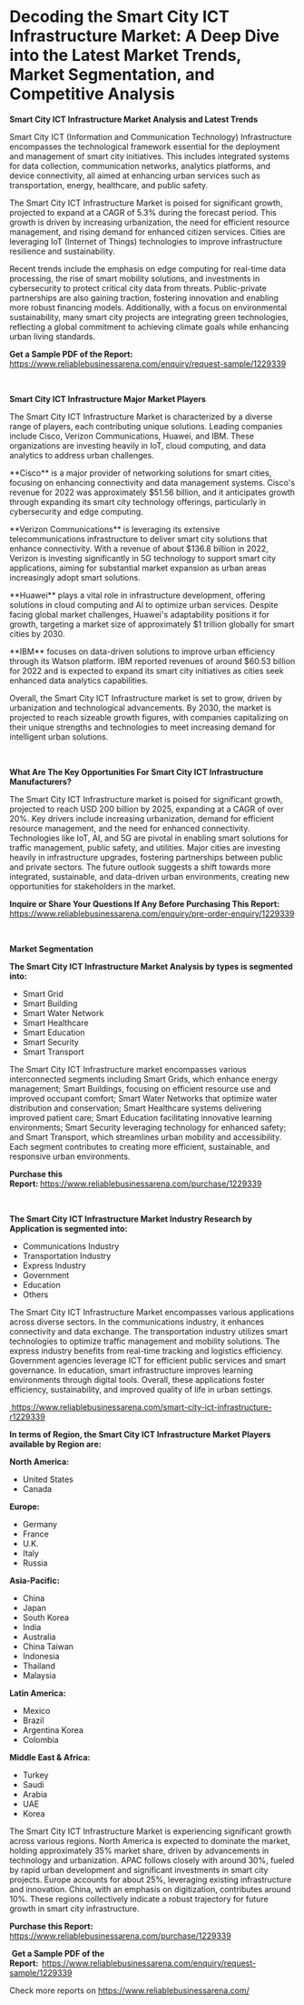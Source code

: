 <p><h1>Decoding the Smart City ICT Infrastructure Market: A Deep Dive into the Latest Market Trends, Market Segmentation, and Competitive Analysis</h1></p><p><strong>Smart City ICT Infrastructure Market Analysis and Latest Trends</strong></p>
<p><p>Smart City ICT (Information and Communication Technology) Infrastructure encompasses the technological framework essential for the deployment and management of smart city initiatives. This includes integrated systems for data collection, communication networks, analytics platforms, and device connectivity, all aimed at enhancing urban services such as transportation, energy, healthcare, and public safety.</p><p>The Smart City ICT Infrastructure Market is poised for significant growth, projected to expand at a CAGR of 5.3% during the forecast period. This growth is driven by increasing urbanization, the need for efficient resource management, and rising demand for enhanced citizen services. Cities are leveraging IoT (Internet of Things) technologies to improve infrastructure resilience and sustainability.</p><p>Recent trends include the emphasis on edge computing for real-time data processing, the rise of smart mobility solutions, and investments in cybersecurity to protect critical city data from threats. Public-private partnerships are also gaining traction, fostering innovation and enabling more robust financing models. Additionally, with a focus on environmental sustainability, many smart city projects are integrating green technologies, reflecting a global commitment to achieving climate goals while enhancing urban living standards.</p></p>
<p><strong>Get a Sample PDF of the Report:&nbsp;</strong> <a href="https://www.reliablebusinessarena.com/enquiry/request-sample/1229339?utm_campaign=2800&utm_medium=2&utm_source=Github&utm_content=ia&utm_term=11032025&utm_id=smart-city-ict-infrastructure">https://www.reliablebusinessarena.com/enquiry/request-sample/1229339</a></p>
<p>&nbsp;</p>
<p><strong>Smart City ICT Infrastructure Major Market Players</strong></p>
<p><p>The Smart City ICT Infrastructure Market is characterized by a diverse range of players, each contributing unique solutions. Leading companies include Cisco, Verizon Communications, Huawei, and IBM. These organizations are investing heavily in IoT, cloud computing, and data analytics to address urban challenges.</p><p>**Cisco** is a major provider of networking solutions for smart cities, focusing on enhancing connectivity and data management systems. Cisco's revenue for 2022 was approximately $51.56 billion, and it anticipates growth through expanding its smart city technology offerings, particularly in cybersecurity and edge computing.</p><p>**Verizon Communications** is leveraging its extensive telecommunications infrastructure to deliver smart city solutions that enhance connectivity. With a revenue of about $136.8 billion in 2022, Verizon is investing significantly in 5G technology to support smart city applications, aiming for substantial market expansion as urban areas increasingly adopt smart solutions.</p><p>**Huawei** plays a vital role in infrastructure development, offering solutions in cloud computing and AI to optimize urban services. Despite facing global market challenges, Huawei's adaptability positions it for growth, targeting a market size of approximately $1 trillion globally for smart cities by 2030.</p><p>**IBM** focuses on data-driven solutions to improve urban efficiency through its Watson platform. IBM reported revenues of around $60.53 billion for 2022 and is expected to expand its smart city initiatives as cities seek enhanced data analytics capabilities.</p><p>Overall, the Smart City ICT Infrastructure market is set to grow, driven by urbanization and technological advancements. By 2030, the market is projected to reach sizeable growth figures, with companies capitalizing on their unique strengths and technologies to meet increasing demand for intelligent urban solutions.</p></p>
<p>&nbsp;</p>
<p><strong>What Are The Key Opportunities For Smart City ICT Infrastructure Manufacturers?</strong></p>
<p><p>The Smart City ICT Infrastructure market is poised for significant growth, projected to reach USD 200 billion by 2025, expanding at a CAGR of over 20%. Key drivers include increasing urbanization, demand for efficient resource management, and the need for enhanced connectivity. Technologies like IoT, AI, and 5G are pivotal in enabling smart solutions for traffic management, public safety, and utilities. Major cities are investing heavily in infrastructure upgrades, fostering partnerships between public and private sectors. The future outlook suggests a shift towards more integrated, sustainable, and data-driven urban environments, creating new opportunities for stakeholders in the market.</p></p>
<p><strong>Inquire or Share Your Questions If Any Before Purchasing This Report:</strong> <a href="https://www.reliablebusinessarena.com/enquiry/pre-order-enquiry/1229339?utm_campaign=2800&utm_medium=2&utm_source=Github&utm_content=ia&utm_term=11032025&utm_id=smart-city-ict-infrastructure">https://www.reliablebusinessarena.com/enquiry/pre-order-enquiry/1229339</a></p>
<p>&nbsp;</p>
<p><strong>Market Segmentation</strong></p>
<p><strong>The Smart City ICT Infrastructure Market Analysis by types is segmented into:</strong></p>
<p><ul><li>Smart Grid</li><li>Smart Building</li><li>Smart Water Network</li><li>Smart Healthcare</li><li>Smart Education</li><li>Smart Security</li><li>Smart Transport</li></ul></p>
<p><p>The Smart City ICT Infrastructure market encompasses various interconnected segments including Smart Grids, which enhance energy management; Smart Buildings, focusing on efficient resource use and improved occupant comfort; Smart Water Networks that optimize water distribution and conservation; Smart Healthcare systems delivering improved patient care; Smart Education facilitating innovative learning environments; Smart Security leveraging technology for enhanced safety; and Smart Transport, which streamlines urban mobility and accessibility. Each segment contributes to creating more efficient, sustainable, and responsive urban environments.</p></p>
<p><strong>Purchase this Report:&nbsp;</strong><a href="https://www.reliablebusinessarena.com/purchase/1229339?utm_campaign=2800&utm_medium=2&utm_source=Github&utm_content=ia&utm_term=11032025&utm_id=smart-city-ict-infrastructure">https://www.reliablebusinessarena.com/purchase/1229339</a></p>
<p>&nbsp;</p>
<p><strong>The Smart City ICT Infrastructure Market Industry Research by Application is segmented into:</strong></p>
<p><ul><li>Communications Industry</li><li>Transportation Industry</li><li>Express Industry</li><li>Government</li><li>Education</li><li>Others</li></ul></p>
<p><p>The Smart City ICT Infrastructure Market encompasses various applications across diverse sectors. In the communications industry, it enhances connectivity and data exchange. The transportation industry utilizes smart technologies to optimize traffic management and mobility solutions. The express industry benefits from real-time tracking and logistics efficiency. Government agencies leverage ICT for efficient public services and smart governance. In education, smart infrastructure improves learning environments through digital tools. Overall, these applications foster efficiency, sustainability, and improved quality of life in urban settings.</p></p>
<p><a href="https://www.reliablebusinessarena.com/smart-city-ict-infrastructure-r1229339?utm_campaign=2800&utm_medium=2&utm_source=Github&utm_content=ia&utm_term=11032025&utm_id=smart-city-ict-infrastructure">&nbsp;https://www.reliablebusinessarena.com/smart-city-ict-infrastructure-r1229339</a></p>
<p><strong>In terms of Region, the Smart City ICT Infrastructure Market Players available by Region are:</strong></p>
<p>
    <p> <strong> North America: </strong>
        <ul>
            <li>United States</li>
            <li>Canada</li>
        </ul>
        </p> 
    <p> <strong> Europe: </strong>
        <ul>
            <li>Germany</li>
            <li>France</li>
            <li>U.K.</li>
            <li>Italy</li>
            <li>Russia</li>
        </ul>
        </p> 
    <p> <strong> Asia-Pacific: </strong>
        <ul>
            <li>China</li>
            <li>Japan</li>
            <li>South Korea</li>
            <li>India</li>
            <li>Australia</li>
            <li>China Taiwan</li>
            <li>Indonesia</li>
            <li>Thailand</li>
            <li>Malaysia</li>
        </ul>
        </p> 
    <p> <strong> Latin America: </strong>
        <ul>
            <li>Mexico</li>
            <li>Brazil</li>
            <li>Argentina Korea</li>
            <li>Colombia</li>
        </ul>
        </p> 
    <p> <strong> Middle East & Africa: </strong>
        <ul>
            <li>Turkey</li>
            <li>Saudi</li>
            <li>Arabia</li>
            <li>UAE</li>
            <li>Korea</li>
        </ul>
    </p>
    </p>
<p><p>The Smart City ICT Infrastructure Market is experiencing significant growth across various regions. North America is expected to dominate the market, holding approximately 35% market share, driven by advancements in technology and urbanization. APAC follows closely with around 30%, fueled by rapid urban development and significant investments in smart city projects. Europe accounts for about 25%, leveraging existing infrastructure and innovation. China, with an emphasis on digitization, contributes around 10%. These regions collectively indicate a robust trajectory for future growth in smart city infrastructure.</p></p>
<p><strong>Purchase this Report: </strong><a href="https://www.reliablebusinessarena.com/purchase/1229339?utm_campaign=2800&utm_medium=2&utm_source=Github&utm_content=ia&utm_term=11032025&utm_id=smart-city-ict-infrastructure">https://www.reliablebusinessarena.com/purchase/1229339</a></p>
<p>&nbsp;<strong>Get a Sample PDF of the Report:&nbsp;&nbsp;</strong><a href="https://www.reliablebusinessarena.com/enquiry/request-sample/1229339?utm_campaign=2800&utm_medium=2&utm_source=Github&utm_content=ia&utm_term=11032025&utm_id=smart-city-ict-infrastructure">https://www.reliablebusinessarena.com/enquiry/request-sample/1229339</a></p>
<p><strong></strong></p>
<p>Check more reports on <a href="https://www.reliablebusinessarena.com/?utm_campaign=2800&utm_medium=2&utm_source=Github&utm_content=ia&utm_term=11032025&utm_id=smart-city-ict-infrastructure">https://www.reliablebusinessarena.com/</a></p>